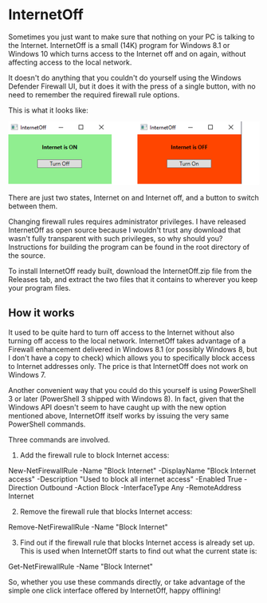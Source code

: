 # InternetOff

Sometimes you just want to make sure that nothing on your PC is talking to the Internet. InternetOff is a small (14K) program for Windows 8.1 or Windows 10 which turns access to the Internet off and on again, without affecting access to the local network.

It doesn't do anything that you couldn't do yourself using the Windows Defender Firewall UI, but it does it with the press of a single button, with no need to remember the required firewall rule options.

This is what it looks like:

![](screenshot.png)

There are just two states, Internet on and Internet off, and a button to switch between them.

Changing firewall rules requires administrator privileges. I have released InternetOff as open source because I wouldn't trust any download that wasn't fully transparent with such privileges, so why should you? Instructions for building the program can be found in the root directory of the source.

To install InternetOff ready built, download the InternetOff.zip file from the Releases tab, and extract the two files that it contains to wherever you keep your program files.
## How it works
It used to be quite hard to turn off access to the Internet without also turning off access to the local network. InternetOff takes advantage of a Firewall enhancement delivered in Windows 8.1 (or possibly Windows 8, but I don't have a copy to check) which allows you to specifically block access to Internet addresses only. The price is that InternetOff does not work on Windows 7.

Another convenient way that you could do this yourself is using PowerShell 3 or later (PowerShell 3 shipped with Windows 8). In fact, given that the Windows API doesn't seem to have caught up with the new option mentioned above, InternetOff itself works by issuing the very same PowerShell commands.

Three commands are involved.

1. Add the firewall rule to block Internet access:

  New-NetFirewallRule -Name "Block Internet" -DisplayName "Block Internet access" -Description "Used to block all internet access" -Enabled True -Direction Outbound -Action Block -InterfaceType Any -RemoteAddress Internet

2. Remove the firewall rule that blocks Internet access:

  Remove-NetFirewallRule -Name "Block Internet"
  
3. Find out if the firewall rule that blocks Internet access is already set up. This is used when InternetOff starts to find out what the current state is:

  Get-NetFirewallRule -Name "Block Internet"
 
So, whether you use these commands directly, or take advantage of the simple one click interface offered by InternetOff, happy offlining!